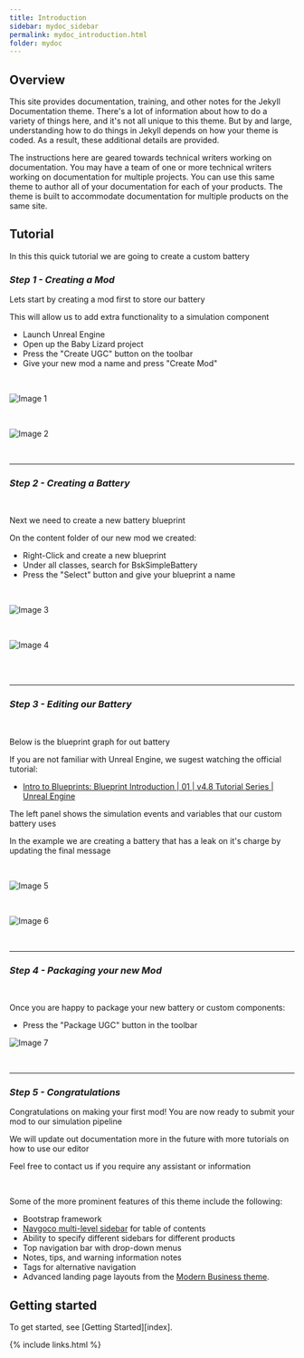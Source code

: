 ```yaml
---
title: Introduction
sidebar: mydoc_sidebar
permalink: mydoc_introduction.html
folder: mydoc
---
```


## Overview

This site provides documentation, training, and other notes for the Jekyll Documentation theme. There's a lot of information about how to do a variety of things here, and it's not all unique to this theme. But by and large, understanding how to do things in Jekyll depends on how your theme is coded. As a result, these additional details are provided.

The instructions here are geared towards technical writers working on documentation. You may have a team of one or more technical writers working on documentation for multiple projects. You can use this same theme to author all of your documentation for each of your products. The theme is built to accommodate documentation for multiple products on the same site.

## Tutorial

In this this quick tutorial we are going to create a custom battery


### <b> <i> Step 1 - Creating a Mod </i> </b>

Lets start by creating a mod first to store our battery

This will allow us to add extra functionality to a simulation component

- Launch Unreal Engine
- Open up the Baby Lizard project
- Press the "Create UGC" button on the toolbar
- Give your new mod a name and press "Create Mod"

<br/>

![Image 1](./Resources/Images/QuickTutorial_01.png)

<br/>

![Image 2](./Resources/Images/QuickTutorial_02.png)


<br/>
<hr/>

### <b> <i> Step 2 - Creating a Battery </i> </b>

<br/>

Next we need to create a new battery blueprint

On the content folder of our new mod we created:

- Right-Click and create a new blueprint
- Under all classes, search for BskSimpleBattery
- Press the "Select" button and give your blueprint a name

<br/>

![Image 3](./Resources/Images/QuickTutorial_03.png)

<br/>

![Image 4](./Resources/Images/QuickTutorial_04.png)

<br/>

<br/>
<hr/>

### <b> <i> Step 3 - Editing our Battery </i> </b>

<br/>

Below is the blueprint graph for out battery

If you are not familiar with Unreal Engine, we sugest watching the official tutorial:

- [Intro to Blueprints: Blueprint Introduction | 01 | v4.8 Tutorial Series | Unreal Engine](https://www.youtube.com/watch?v=EFXMW_UEDco)

The left panel shows the simulation events and variables that our custom battery uses

In the example we are creating a battery that has a leak on it's charge by updating the final message

<br/>

![Image 5](./Resources/Images/QuickTutorial_05.png)


<br/>

![Image 6](./Resources/Images/QuickTutorial_06.png)

<br/>
<hr/>

### <b> <i> Step 4 - Packaging your new Mod </i> </b>

<br/>

Once you are happy to package your new battery or custom components:

- Press the "Package UGC" button in the toolbar

![Image 7](./Resources/Images/QuickTutorial_07.png)

<br/>
<hr/>

### <b> <i> Step 5 - Congratulations </i> </b>

Congratulations on making your first mod! You are now ready to submit your mod to our simulation pipeline

We will update out documentation more in the future with more tutorials on how to use our editor

Feel free to contact us if you require any assistant or information

<br/>











Some of the more prominent features of this theme include the following:

* Bootstrap framework
* [Navgoco multi-level sidebar](http://www.komposta.net/article/navgoco) for table of contents
* Ability to specify different sidebars for different products
* Top navigation bar with drop-down menus
* Notes, tips, and warning information notes
* Tags for alternative navigation
* Advanced landing page layouts from the [Modern Business theme](http://startbootstrap.com/template-overviews/modern-business/).

## Getting started

To get started, see [Getting Started][index].

{% include links.html %}
